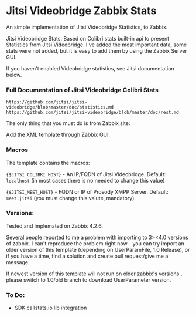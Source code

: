# Jitsi Videobridge Zabbix Stats
An simple implementation of Jitsi Videobridge Statistics, to Zabbix. 

Jitsi Videobridge Stats. Based on Colibri stats built-in api to present Statistics from Jitsi Videobridge. I've added the most important data, some stats were not added, but it is easy to add them by using the Zabbix Server GUI. 

If you haven't enabled Videobridge statistics, see Jitsi documentation below.

### Full Documentation of Jitsi Videobridge Colibri Stats

`https://github.com/jitsi/jitsi-videobridge/blob/master/doc/statistics.md`
`https://github.com/jitsi/jitsi-videobridge/blob/master/doc/rest.md`


The only thing that you must do is from Zabbix site:

Add the XML template through Zabbix GUI.

### Macros

The template contains the macros: 

`{$JITSI_COLIBRI_HOST}` - An IP/FQDN of Jitsi Videobridge. Default: `localhost` (in most cases there is no needed to change this value)


`{$JITSI_MEET_HOST}` - FQDN or IP of Prosody XMPP Server. Default: `meet.jitsi` (you must change this valute, mandatory)

### Versions:

Tested and implemated on Zabbix 4.2.6.

Several people reported to me a problem with importing to 3><4.0 versions of zabbix. I can't reproduce the problem right now - you can try import an older version of this template (depending on UserParamFile, 1.0 Release), or if you have a time, find a solution and create pull request/give me a message.

If newest version of this template will not run on older zabbix's versions , please switch to 1.0/old branch to download UserParameter version.


### To Do:

* SDK callstats.io lib integration
